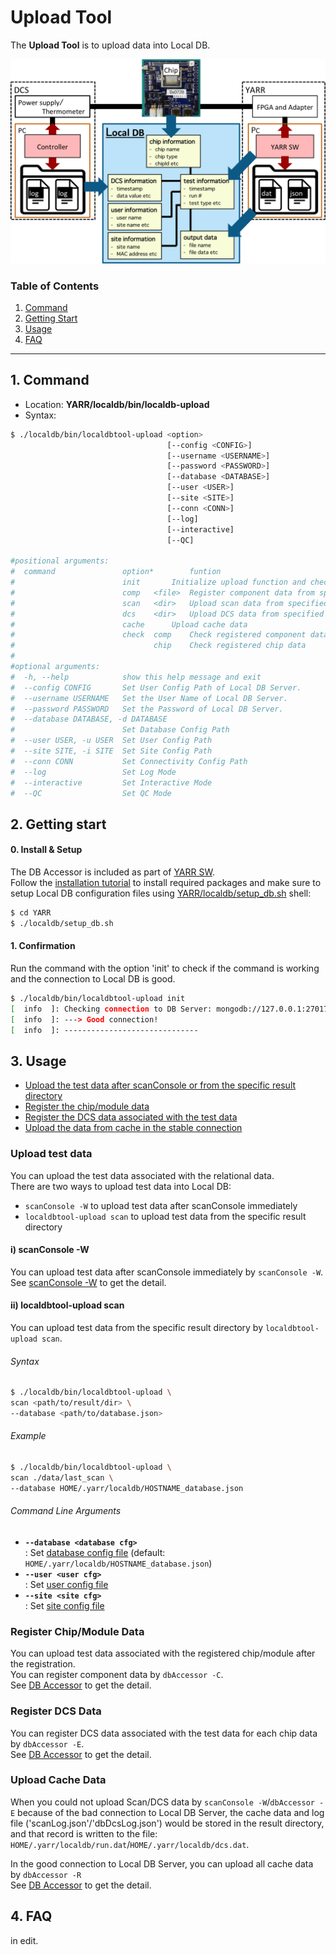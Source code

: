 # Upload Tool

The **Upload Tool** is to upload data into Local DB.

![Overall](../images/upload/overall.png)

### Table of Contents

1. [Command](#1-command)
2. [Getting Start](#2-getting-start)
3. [Usage](#3-usage)
4. [FAQ](#4-faq)

---

## 1. Command

- Location: **YARR/localdb/bin/localdb-upload**
- Syntax:

```bash
$ ./localdb/bin/localdbtool-upload <option>
                                   [--config <CONFIG>]
                                   [--username <USERNAME>]
                                   [--password <PASSWORD>]
                                   [--database <DATABASE>]
                                   [--user <USER>]
                                   [--site <SITE>]
                                   [--conn <CONN>]
                                   [--log]
                                   [--interactive]
                                   [--QC]

#positional arguments:
#  command               option*		funtion
#                        init		Initialize upload function and check connection to Local DB
#                        comp	<file>	Register component data from specified connectivity file
#                        scan	<dir>	Upload scan data from specified directory
#                        dcs	<dir>	Upload DCS data from specified directory
#                        cache		Upload cache data
#                        check	comp	Check registered component data
#                             	chip	Check registered chip data
#
#optional arguments:
#  -h, --help            show this help message and exit
#  --config CONFIG       Set User Config Path of Local DB Server.
#  --username USERNAME   Set the User Name of Local DB Server.
#  --password PASSWORD   Set the Password of Local DB Server.
#  --database DATABASE, -d DATABASE
#                        Set Database Config Path
#  --user USER, -u USER  Set User Config Path
#  --site SITE, -i SITE  Set Site Config Path
#  --conn CONN           Set Connectivity Config Path
#  --log                 Set Log Mode
#  --interactive         Set Interactive Mode
#  --QC                  Set QC Mode
```

## 2. Getting start

#### 0. Install & Setup

The DB Accessor is included as part of [YARR SW](https://gitlab.cern.ch/YARR/YARR).<br>
Follow the [installation tutorial](../installation.md) to install required packages and make sure to setup Local DB configuration files using [YARR/localdb/setup_db.sh](../script/setup-db.md) shell:

```bash
$ cd YARR
$ ./localdb/setup_db.sh
```

#### 1. Confirmation

Run the command with the option 'init' to check if the command is working and the connection to Local DB is good.

```bash
$ ./localdb/bin/localdbtool-upload init
[  info  ]: Checking connection to DB Server: mongodb://127.0.0.1:27017/localdb ...
[  info  ]: ---> Good connection!
[  info  ]: ------------------------------
```

## 3. Usage

* [Upload the test data after scanConsole or from the specific result directory](#upload-test-data)
* [Register the chip/module data](#register-chipmodule-data)
* [Register the DCS data associated with the test data](#register-dcs-data)
* [Upload the data from cache in the stable connection](#upload-cache-data)

### Upload test data

You can upload the test data associated with the relational data.<br>
There are two ways to upload test data into Local DB:

* `scanConsole -W` to upload test data after scanConsole immediately
* `localdbtool-upload scan` to upload test data from the specific result directory

#### i) scanConsole -W

You can upload test data after scanConsole immediately by `scanConsole -W`.<br>
See [scanConsole -W](scanconsole.md) to get the detail.

#### ii) localdbtool-upload scan

You can upload test data from the specific result directory by `localdbtool-upload scan`.

###### Syntax

```bash
$ ./localdb/bin/localdbtool-upload \
scan <path/to/result/dir> \
--database <path/to/database.json>
```

###### Example

```bash
$ ./localdb/bin/localdbtool-upload \
scan ./data/last_scan \
--database HOME/.yarr/localdb/HOSTNAME_database.json
```

###### Command Line Arguments

- **``--database <database cfg>``**<br> : Set [database config file](../config/database.md) (default: `HOME/.yarr/localdb/HOSTNAME_database.json`)
- **``--user <user cfg>``**<br> : Set [user config file](../config/user.md)
- **``--site <site cfg>``**<br> : Set [site config file](../config/site.md)

### Register Chip/Module Data

You can upload test data associated with the registered chip/module after the registration.<br>
You can register component data by `dbAccessor -C`. <br>
See [DB Accessor](accessor.md) to get the detail.

### Register DCS Data

You can register DCS data associated with the test data for each chip data by `dbAccessor -E`. <br>
See [DB Accessor](accessor.md) to get the detail.

### Upload Cache Data

When you could not upload Scan/DCS data by `scanConsole -W`/`dbAccessor -E` because of the bad connection to Local DB Server,
the cache data and log file ('scanLog.json'/'dbDcsLog.json') would be stored in the result directory,
and that record is written to the file: `HOME/.yarr/localdb/run.dat`/`HOME/.yarr/localdb/dcs.dat`.

In the good connection to Local DB Server, you can upload all cache data by `dbAccessor -R`<br>
See [DB Accessor](accessor.md) to get the detail.

## 4. FAQ

in edit.
